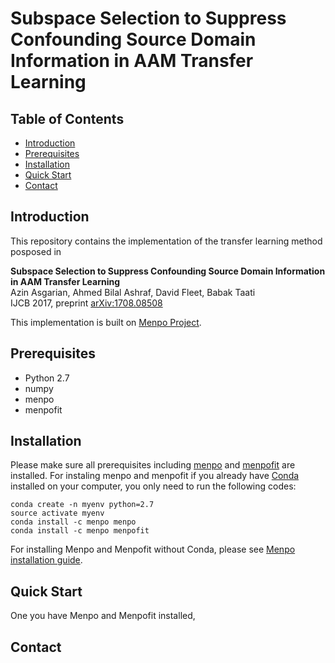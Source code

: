 # Subspace Selection to Suppress Confounding Source Domain Information in AAM Transfer Learning


## Table of Contents 
- [Introduction](#Introduction) 
- [Prerequisites](#Prerequisites)
- [Installation](#Installation)
- [Quick Start](#Quick_Start)
- [Contact](#Contact)


## Introduction

This repository contains the implementation of the transfer learning method posposed in 

**Subspace Selection to Suppress Confounding Source Domain Information in AAM Transfer Learning**    
Azin Asgarian, Ahmed Bilal Ashraf, David Fleet, Babak Taati   
IJCB 2017, preprint [arXiv:1708.08508](https://arxiv.org/abs/1708.08508)   

This implementation is built on [Menpo Project](https://github.com/menpo).

## Prerequisites
- Python 2.7
- numpy
- menpo
- menpofit

## Installation


Please make sure all prerequisites including [menpo](https://github.com/menpo/menpo) and [menpofit](https://github.com/menpo/menpofit) are installed. For instaling menpo and menpofit if you already have [Conda](https://conda.io/miniconda.html) installed on your computer, you only need to run the following codes:   

```
conda create -n myenv python=2.7
source activate myenv
conda install -c menpo menpo
conda install -c menpo menpofit
``` 
   
For installing Menpo and Menpofit without Conda, please see [Menpo installation guide](http://www.menpo.org/installation/).

## Quick Start
One you have Menpo and Menpofit installed, 


## Contact
